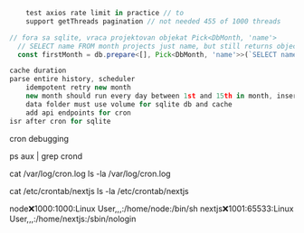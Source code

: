 ```ts
    test axios rate limit in practice // to
    support getThreads pagination // not needed 455 of 1000 threads

// fora sa sqlite, vraca projektovan objekat Pick<DbMonth, 'name'>
  // SELECT name FROM month projects just name, but still returns object { name }
  const firstMonth = db.prepare<[], Pick<DbMonth, 'name'>>(`SELECT name FROM month ORDER BY name ASC LIMIT 1`).get();

cache duration
parse entire history, scheduler
    idempotent retry new month
    new month should run every day between 1st and 15th in month, insert or update
    data folder must use volume for sqlite db and cache
    add api endpoints for cron
isr after cron for sqlite
```

cron debugging

ps aux | grep crond

cat /var/log/cron.log
ls -la /var/log/cron.log

cat /etc/crontab/nextjs
ls -la /etc/crontab/nextjs

node:x:1000:1000:Linux User,,,:/home/node:/bin/sh
nextjs:x:1001:65533:Linux User,,,:/home/nextjs:/sbin/nologin
